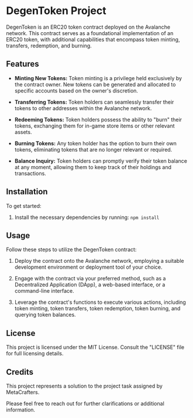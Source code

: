 # DegenToken Project

DegenToken is an ERC20 token contract deployed on the Avalanche network. This contract serves as a foundational implementation of an ERC20 token, with additional capabilities that encompass token minting, transfers, redemption, and burning.

## Features

- **Minting New Tokens:** Token minting is a privilege held exclusively by the contract owner. New tokens can be generated and allocated to specific accounts based on the owner's discretion.

- **Transferring Tokens:** Token holders can seamlessly transfer their tokens to other addresses within the Avalanche network.

- **Redeeming Tokens:** Token holders possess the ability to "burn" their tokens, exchanging them for in-game store items or other relevant assets.

- **Burning Tokens:** Any token holder has the option to burn their own tokens, eliminating tokens that are no longer relevant or required.

- **Balance Inquiry:** Token holders can promptly verify their token balance at any moment, allowing them to keep track of their holdings and transactions.

## Installation

To get started:

1. Install the necessary dependencies by running: `npm install`

## Usage

Follow these steps to utilize the DegenToken contract:

1. Deploy the contract onto the Avalanche network, employing a suitable development environment or deployment tool of your choice.

2. Engage with the contract via your preferred method, such as a Decentralized Application (DApp), a web-based interface, or a command-line interface.

3. Leverage the contract's functions to execute various actions, including token minting, token transfers, token redemption, token burning, and querying token balances.

## License

This project is licensed under the MIT License. Consult the "LICENSE" file for full licensing details.

## Credits

This project represents a solution to the project task assigned by MetaCrafters.

Please feel free to reach out for further clarifications or additional information.

